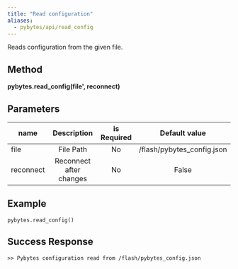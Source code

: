 ```yaml
---
title: "Read configuration"
aliases:
  - pybytes/api/read_config
---
```


  Reads configuration from the given file.

**Method**
----
**pybytes.read_config(file', reconnect)**

**Parameters**
----
| name  | Description   | is Required    | Default value
| ------------- |:-------------:|:-------------:|:-------------:|
| file   | File Path  | No   | /flash/pybytes_config.json  |
| reconnect   | Reconnect after changes  | No   | False  |

**Example**
----
`pybytes.read_config()`

**Success Response**
----

```
>> Pybytes configuration read from /flash/pybytes_config.json
```
